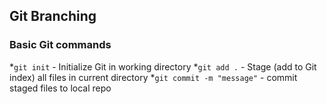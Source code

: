## Git Branching

### Basic Git commands
*`git init` - Initialize Git in working directory
*`git add .` - Stage (add to Git index) all files in current directory
*`git commit -m "message"` - commit staged files to local repo
